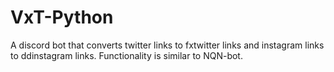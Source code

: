 # VxT-Python
A discord bot that converts twitter links to fxtwitter links and instagram links to ddinstagram links. Functionality is similar to NQN-bot.
